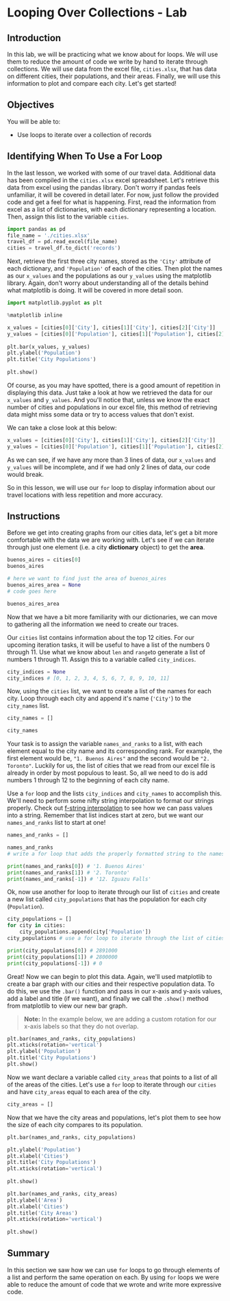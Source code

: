 
# Looping Over Collections - Lab

## Introduction
In this lab, we will be practicing what we know about for loops. We will use them to reduce the amount of code we write by hand to iterate through collections. We will use data from the excel file, `cities.xlsx`, that has data on different cities, their populations, and their areas. Finally, we will use this information to plot and compare each city. Let's get started!

## Objectives
You will be able to:
* Use loops to iterate over a collection of records

## Identifying When To Use a For Loop

In the last lesson, we worked with some of our travel data.  Additional data has been compiled in the `cities.xlsx` excel spreadsheet. Let's retrieve this data from excel using the pandas library. Don't worry if pandas feels unfamiliar, it will be covered in detail later. For now, just follow the provided code and get a feel for what is happening. First, read the information from excel as a list of dictionaries, with each dictionary representing a location. Then, assign this list to the variable `cities`.


```python
import pandas as pd
file_name = './cities.xlsx'
travel_df = pd.read_excel(file_name)
cities = travel_df.to_dict('records')
```

Next, retrieve the first three city names, stored as the `'City'` attribute of each dictionary, and `'Population'` of each of the cities.  Then plot the names as our `x_values` and the populations as our `y_values` using the matplotlib library. Again, don't worry about understanding all of the details behind what matplotlib is doing. It will be covered in more detail soon.


```python
import matplotlib.pyplot as plt

%matplotlib inline

x_values = [cities[0]['City'], cities[1]['City'], cities[2]['City']]
y_values = [cities[0]['Population'], cities[1]['Population'], cities[2]['Population']]
 
plt.bar(x_values, y_values)
plt.ylabel('Population')
plt.title('City Populations')
 
plt.show()
```

Of course, as you may have spotted, there is a good amount of repetition in displaying this data.  Just take a look at how we retrieved the data for our `x_values` and `y_values`. And you'll notice that, unless we know the exact number of cities and populations in our excel file, this method of retrieving data might miss some data or try to access values that don't exist. 

We can take a close look at this below:


```python
x_values = [cities[0]['City'], cities[1]['City'], cities[2]['City']]
y_values = [cities[0]['Population'], cities[1]['Population'], cities[2]['Population']]
```

As we can see, if we have any more than 3 lines of data, our `x_values` and `y_values` will be incomplete, and if we had only 2 lines of data, our code would break.

So in this lesson, we will use our `for` loop to display information about our travel locations with less repetition and more accuracy.

## Instructions

Before we get into creating graphs from our cities data, let's get a bit more comfortable with the data we are working with. Let's see if we can iterate through just one element (i.e. a city **dictionary** object) to get the **area**. 


```python
buenos_aires = cities[0]
buenos_aires
```


```python
# here we want to find just the area of buenos_aires
buenos_aires_area = None
# code goes here

buenos_aires_area
```

Now that we have a bit more familiarity with our dictionaries, we can move to gathering all the information we need to create our traces. 

Our `cities` list contains information about the top 12 cities.  For our upcoming iteration tasks, it will be useful to have a list of the numbers 0 through 11.  Use what we know about `len` and `range`to generate a list of numbers 1 through 11.  Assign this to a variable called `city_indices`.


```python
city_indices = None
city_indices # [0, 1, 2, 3, 4, 5, 6, 7, 8, 9, 10, 11]
```

Now, using the `cities` list, we want to create a list of the names for each city. Loop through each city and append it's name (`'City'`) to the `city_names` list. 


```python
city_names = []

city_names
```

Your task is to assign the variable `names_and_ranks` to a list, with each element equal to the city name and its corresponding rank.  For example, the first element would be, `"1. Buenos Aires"` and the second would be `"2. Toronto"`. Luckily for us, the list of cities that we read from our excel file is already in order by most populous to least. So, all we need to do is add numbers 1 through 12 to the beginning of each city name.

Use a `for` loop and the lists `city_indices` and `city_names` to accomplish this.  We'll need to perform some nifty string interpolation to format our strings properly.  Check out [f-string interpolation](https://www.programiz.com/python-programming/string-interpolation#f) to see how we can pass values into a string.  Remember that list indices start at zero, but we want our `names_and_ranks` list to start at one!


```python
names_and_ranks = []

names_and_ranks
# write a for loop that adds the properly formatted string to the names_and_ranks list
```


```python
print(names_and_ranks[0]) # '1. Buenos Aires'
print(names_and_ranks[1]) # '2. Toronto'
print(names_and_ranks[-1]) # '12. Iguazu Falls'
```

Ok, now use another for loop to iterate through our list of `cities` and create a new list called `city_populations` that has the population for each city (`Population`).


```python
city_populations = []
for city in cities:
    city_populations.append(city['Population'])
city_populations # use a for loop to iterate through the list of cities with their corresponding population
```


```python
print(city_populations[0]) # 2891000
print(city_populations[1]) # 2800000
print(city_populations[-1]) # 0
```

Great! Now we can begin to plot this data. Again, we'll used matplotlib to create a bar graph with our cities and their respective population data. To do this, we use the `.bar()` function and pass in our x-axis and y-axis values, add a label and title (if we want), and finally we call the `.show()` method from matplotlib to view our new bar graph. 

> **Note:** In the example below, we are adding a custom rotation for our x-axis labels so that they do not overlap.


```python
plt.bar(names_and_ranks, city_populations)
plt.xticks(rotation='vertical')
plt.ylabel('Population')
plt.title('City Populations')
plt.show()
```

Now we want declare a variable called `city_areas` that points to a list of all of the areas of the cities.  Let's use a `for` loop to iterate through our `cities` and have `city_areas` equal to each area of the city.  


```python
city_areas = []
```

Now that we have the city areas and populations, let's plot them to see how the size of each city compares to its population. 


```python
plt.bar(names_and_ranks, city_populations)

plt.ylabel('Population')
plt.xlabel('Cities')
plt.title('City Populations')
plt.xticks(rotation='vertical')
 
plt.show()
```


```python
plt.bar(names_and_ranks, city_areas)
plt.ylabel('Area')
plt.xlabel('Cities')
plt.title('City Areas')
plt.xticks(rotation='vertical')
 
plt.show()
```

## Summary

In this section we saw how we can use `for` loops to go through elements of a list and perform the same operation on each.  By using `for` loops we were able to reduce the amount of code that we wrote and write more expressive code.
